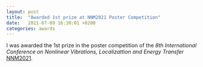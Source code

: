 ```yaml
---
layout: post
title:  "Awarded 1st prize at NNM2021 Poster Competition"
date:   2021-07-09 16:30:01 +0200
categories: awards
---
```


I was awarded the 1st prize in the poster competition of the *8th International Conference on Nonlinear Vibrations, Localizattion and Energy Transfer* [NNM2021](https://nnm2021.ch/). 
